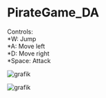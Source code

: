 # PirateGame_DA

Controls:\
*W: Jump\
*A: Move left\
*D: Move right\
*Space: Attack

![grafik](https://user-images.githubusercontent.com/71259454/218500438-db272c7f-d756-4a06-b9dc-bdb67640e76c.png)

![grafik](https://user-images.githubusercontent.com/71259454/218500619-f0727082-fde8-4f69-91d5-90b7158e3642.png)
